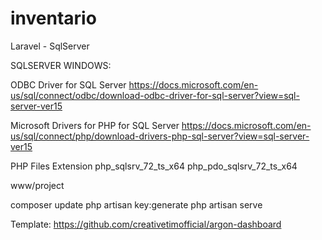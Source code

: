 # inventario
 Laravel - SqlServer

SQLSERVER WINDOWS:

ODBC Driver for SQL Server
https://docs.microsoft.com/en-us/sql/connect/odbc/download-odbc-driver-for-sql-server?view=sql-server-ver15

Microsoft Drivers for PHP for SQL Server
https://docs.microsoft.com/en-us/sql/connect/php/download-drivers-php-sql-server?view=sql-server-ver15

PHP Files Extension
php_sqlsrv_72_ts_x64
php_pdo_sqlsrv_72_ts_x64


www/project

composer update
php artisan key:generate
php artisan serve

Template:
https://github.com/creativetimofficial/argon-dashboard
